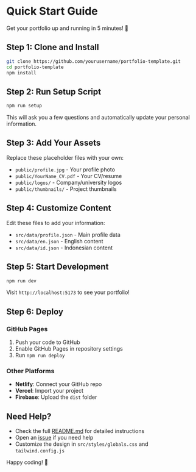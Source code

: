 # Quick Start Guide

Get your portfolio up and running in 5 minutes! 🚀

## Step 1: Clone and Install

```bash
git clone https://github.com/yourusername/portfolio-template.git
cd portfolio-template
npm install
```

## Step 2: Run Setup Script

```bash
npm run setup
```

This will ask you a few questions and automatically update your personal information.

## Step 3: Add Your Assets

Replace these placeholder files with your own:

- `public/profile.jpg` - Your profile photo
- `public/YourName_CV.pdf` - Your CV/resume
- `public/logos/` - Company/university logos
- `public/thumbnails/` - Project thumbnails

## Step 4: Customize Content

Edit these files to add your information:

- `src/data/profile.json` - Main profile data
- `src/data/en.json` - English content
- `src/data/id.json` - Indonesian content

## Step 5: Start Development

```bash
npm run dev
```

Visit `http://localhost:5173` to see your portfolio!

## Step 6: Deploy

### GitHub Pages

1. Push your code to GitHub
2. Enable GitHub Pages in repository settings
3. Run `npm run deploy`

### Other Platforms

- **Netlify**: Connect your GitHub repo
- **Vercel**: Import your project
- **Firebase**: Upload the `dist` folder

## Need Help?

- Check the full [README.md](README.md) for detailed instructions
- Open an [issue](https://github.com/yourusername/portfolio-template/issues) if you need help
- Customize the design in `src/styles/globals.css` and `tailwind.config.js`

Happy coding! 🎉
